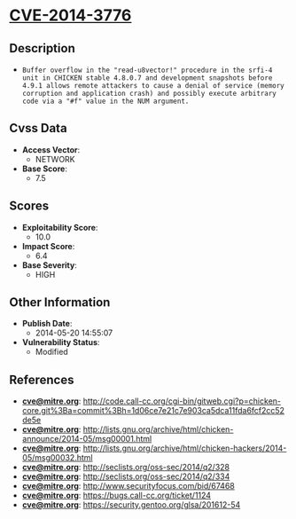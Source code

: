 
# [CVE-2014-3776](https://cve.mitre.org/cgi-bin/cvename.cgi?name=CVE-2014-3776)

## Description

- `Buffer overflow in the "read-u8vector!" procedure in the srfi-4 unit in CHICKEN stable 4.8.0.7 and development snapshots before 4.9.1 allows remote attackers to cause a denial of service (memory corruption and application crash) and possibly execute arbitrary code via a "#f" value in the NUM argument.`

## Cvss Data

- **Access Vector**:
  - NETWORK
- **Base Score**:
  - 7.5

## Scores

- **Exploitability Score**:
  - 10.0
- **Impact Score**:
  - 6.4
- **Base Severity**:
  - HIGH

## Other Information

- **Publish Date**:
  - 2014-05-20 14:55:07
- **Vulnerability Status**:
  - Modified

## References

- **cve@mitre.org**: http://code.call-cc.org/cgi-bin/gitweb.cgi?p=chicken-core.git%3Ba=commit%3Bh=1d06ce7e21c7e903ca5dca11fda6fcf2cc52de5e
- **cve@mitre.org**: http://lists.gnu.org/archive/html/chicken-announce/2014-05/msg00001.html
- **cve@mitre.org**: http://lists.gnu.org/archive/html/chicken-hackers/2014-05/msg00032.html
- **cve@mitre.org**: http://seclists.org/oss-sec/2014/q2/328
- **cve@mitre.org**: http://seclists.org/oss-sec/2014/q2/334
- **cve@mitre.org**: http://www.securityfocus.com/bid/67468
- **cve@mitre.org**: https://bugs.call-cc.org/ticket/1124
- **cve@mitre.org**: https://security.gentoo.org/glsa/201612-54

